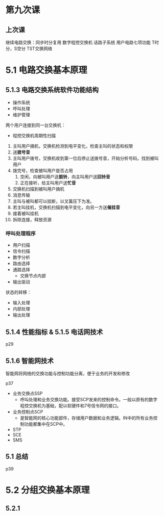# 第九次课
## 上次课
继续电路交换：同步时分复用
数字程控交换机
话路子系统
用户电路七项功能
T时分，S空分
TST交换网络

# 5.1 电路交换基本原理

## 5.1.3 电路交换系统软件功能结构
- 操作系统
- 呼叫处理
- 维护管理

两个用户连接到同一台交换机：
- 程控交换机周期性扫描
1. 主叫用户摘机，交换机检测到电平变化，检查主叫的状态和权限
2. 送**拨号音**
3. 主叫用户拨号，交换机收到第一位后停止送拨号音，开始分析号码，找到被叫用户
4. 拨完号，检查被叫用户是否占用
   1. 空闲，向被叫用户送**振铃**，向主叫用户送**回铃音**
   2. 正在接听，给主叫用户送**忙音**
5. 交换机扫描到被叫用户摘机
6. 消息传输
7. 主叫与被叫都可以挂断，以叉簧压下为准。
8. 若主叫挂机，交换机扫描到电平变化，向另一方送**催挂音**
9. 接着被叫挂机
10. 拆除连接，释放资源

### 呼叫处理程序

- 用户扫描
- 信令扫描
- 数字分析
- 路由选择
- 通路选择
  - 交换节点内部
- 输出驱动

状态的转移：
- 输入处理
- 内部处理
- 输出处理

## 5.1.4 性能指标 & 5.1.5 电话网技术
p29

## 5.1.6 智能网技术
智能网将网络的交换功能与控制功能分离，便于业务的开发和修改

p37
- 业务交换点SSP
  - 呼叫处理和业务交换功能。接受SCP发来的控制命令。一般以原有的数字程控交换机为基础，配以软硬件和7号信令网的接口。
- 业务控制点SCP
  - 是智能网的核心功能部件，存储用户数据和业务逻辑。IN中的所有业务控制功能都集中在SCP中。
- STP
- SCE
- SMS

## 5.1 总结
p39

# 5.2 分组交换基本原理

## 5.2.1
